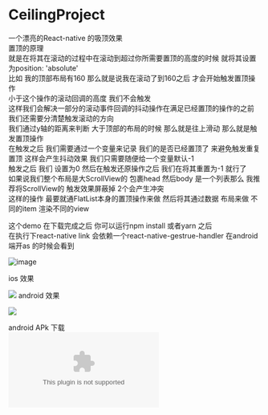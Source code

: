 # CeilingProject
一个漂亮的React-native 的吸顶效果<br/>
置顶的原理<br/>
就是在将其在滚动的过程中在滚动到超过你所需要置顶的高度的时候 就将其设置为position: 'absolute'<br/>
比如 我的顶部布局有160 那么就是说我在滚动了到160之后 才会开始触发置顶操作<br/>
小于这个操作的滚动回调的高度 我们不会触发 <br/>
这样我们会解决一部分的滚动事件回调的抖动操作在满足已经置顶的操作的之前<br/>
我们还需要分清楚触发滚动的方向  <br/>
我们通过y轴的距离来判断  大于顶部的布局的时候 那么就是往上滑动 那么就是触发置顶操作<br/>
在触发之后 我们需要通过一个变量来记录 我们的是否已经置顶了 来避免触发重复置顶 这样会产生抖动效果 我们只需要随便给一个变量默认-1<br/>
触发之后 我们 设置为0  然后在触发还原操作之后 我们在将其重置为-1  就行了<br/>
如果说我们整个布局是大ScrollView的 包裹head 然后body 是一个列表那么 我推荐将ScrollView的 触发效果屏蔽掉 2个会产生冲突<br/>
这样的操作 最要就通FlatList本身的置顶操作来做 然后将其通过数据 布局来做 不同的item 渲染不同的view<br/>
     
这个demo 在下载完成之后 你可以运行npm install 或者yarn 之后<br/>
在执行下react-native link  会依赖一个react-native-gestrue-handler 在android端开as 的时候会看到<br/>
     
![image](https://www.moretime.vip/upload/2019/01/ios.gif)


     
  ios 效果 <br/>
  
![](https://www.moretime.vip/upload/2019/01/ios.gif)
   android 效果 <br/>
   
![](https://www.moretime.vip/upload/2019/01/android.gif)

 android APk 下载<br/>
 ![](https://www.moretime.vip/upload/2019/01/app-release.apk)

 
   
